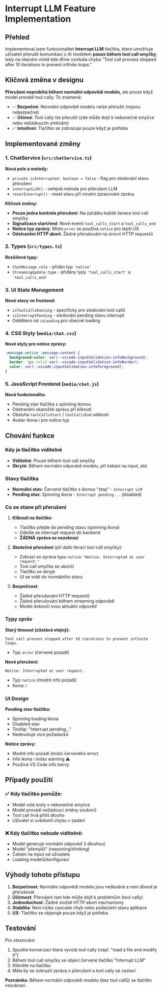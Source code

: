 # Interrupt LLM Feature Implementation

## Přehled

Implementoval jsem funkcionalitet **Interrupt LLM** tlačítka, které umožňuje uživateli přerušit komunikaci s AI modelem **pouze během tool call smyčky**, tedy na stejném místě kde dříve vznikala chyba "Tool call process stopped after 10 iterations to prevent infinite loops."

## Klíčová změna v designu

**Přerušení neprobíhá během normální odpovědi modelu**, ale pouze když model provádí tool cally. To znamená:

- ✅ **Bezpečné**: Normální odpovědi modelu nelze přerušit (nejsou nebezpečné)
- ✅ **Účinné**: Tool cally lze přerušit (zde může dojít k nekonečné smyčce nebo nežádoucím změnám)  
- ✅ **Intuitivní**: Tlačítko se zobrazuje pouze když je potřeba

## Implementované změny

### 1. ChatService (`src/chatService.ts`)

**Nová pole a metody:**
- `private isInterrupted: boolean = false` - flag pro sledování stavu přerušení
- `interruptLLM()` - veřejná metoda pro přerušení LLM
- `resetInterrupt()` - reset stavu při novém zpracování zprávy

**Klíčové změny:**
- **Pouze jedna kontrola přerušení**: Na začátku každé iterace tool call smyčky
- **Signalizace start/end**: Nové eventi `tool_calls_start` a `tool_calls_end`
- **Notice typ zprávy**: Místo `error` se používá `notice` pro lepší UX
- **Odstranění HTTP abort**: Žádné přerušování na úrovni HTTP requestů

### 2. Types (`src/types.ts`)

**Rozšířené typy:**
- `ChatMessage.role` - přidán typ `'notice'`
- `StreamingUpdate.type` - přidány typy `'tool_calls_start'` a `'tool_calls_end'`

### 3. UI State Management

**Nové stavy ve frontend:**
- `isToolCallsRunning` - specificky pro sledování tool callů
- `isInterruptPending` - sledování pending stavu interrupt
- Odděleno od `isLoading` pro obecné loading

### 4. CSS Styly (`media/chat.css`)

**Nové styly pro notice zprávy:**
```css
.message.notice .message-content {
  background-color: var(--vscode-inputValidation-infoBackground);
  border: 1px solid var(--vscode-inputValidation-infoBorder);
  color: var(--vscode-inputValidation-infoForeground);
}
```

### 5. JavaScript Frontend (`media/chat.js`)

**Nová funkcionalita:**
- Pending stav tlačítka s spinning ikonou
- Odstranění okamžité zprávy při kliknutí
- Obsluha `toolCallsStart` / `toolCallsEnd` událostí
- Avatar ikona ℹ️ pro notice typ

## Chování funkce

### Kdy je tlačítko viditelné
- **Viditelné**: Pouze během tool call smyčky
- **Skryté**: Během normální odpovědi modelu, při čekání na input, atd.

### Stavy tlačítka
- **Normální stav**: Červené tlačítko s ikonou "stop" - `Interrupt LLM`
- **Pending stav**: Spinning ikona - `Interrupt pending...` (disabled)

### Co se stane při přerušení

1. **Kliknutí na tlačítko**:
   - Tlačítko přejde do pending stavu (spinning ikona)
   - Odešle se interrupt request do backend
   - **ŽÁDNÁ zpráva se nezobrazí**

2. **Skutečné přerušení** (při další iteraci tool call smyčky):
   - Zobrazí se zpráva typu `notice`: `"Notice: Interrupted at user request."`
   - Tool call smyčka se ukončí
   - Tlačítko se skryje
   - UI se vrátí do normálního stavu

3. **Bezpečnost**:
   - Žádné přerušování HTTP requestů
   - Žádné přerušování během streaming odpovědi
   - Model dokončí svou aktuální odpověď

### Typy zpráv

**Starý timeout (zůstává stejný):**
```
Tool call process stopped after 10 iterations to prevent infinite loops.
```
- Typ: `error` (červené pozadí)

**Nové přerušení:**
```
Notice: Interrupted at user request.
```
- Typ: `notice` (modré info pozadí)
- Ikona: ℹ️

### UI Design

**Pending stav tlačítka:**
- Spinning loading ikona
- Disabled stav
- Tooltip: "Interrupt pending..."
- Nedovoluje více požadavků

**Notice zprávy:**
- Modré info pozadí (místo červeného error)
- Info ikona ℹ️ místo warning ⚠️
- Používá VS Code info barvy

## Případy použití

### ✅ Kdy tlačítko pomůže:
- Model volá tooly v nekonečné smyčce
- Model provádí nežádoucí změny souborů
- Tool call trvá příliš dlouho
- Uživatel si uvědomil chybu v zadání

### ❌ Kdy tlačítko nebude viditelné:
- Model generuje normální odpověď (i dlouhou)
- Model "přemýšlí" (reasoning/thinking)
- Čekání na input od uživatele
- Loading modelů/konfigurací

## Výhody tohoto přístupu

1. **Bezpečnost**: Normální odpovědi modelu jsou neškodné a není důvod je přerušovat
2. **Účinnost**: Přerušení tam kde může dojít k problémům (tool cally)
3. **Jednoduchost**: Žádné složité HTTP abort mechanismy
4. **Stabilita**: Není riziko cascade chyb nebo poškození stavu aplikace
5. **UX**: Tlačítko se objevuje pouze když je potřeba

## Testování

Pro otestování:

1. Spusťte konverzaci která vyvolá tool cally (např. "read a file and modify it")
2. Během tool call smyčky se objeví červené tlačítko "Interrupt LLM"  
3. Klikněte na tlačítko
4. Měla by se zobrazit zpráva o přerušení a tool cally se zastaví

**Poznámka**: Během normální odpovědi modelu (bez tool callů) se tlačítko nezobrazí.
